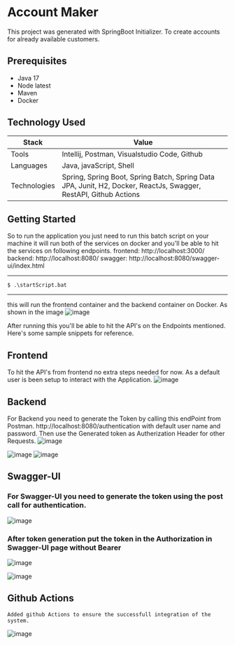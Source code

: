 # Account Maker

This project was generated with SpringBoot Initializer. To create accounts for already available customers.

## Prerequisites

- Java 17
- Node latest
- Maven
- Docker

## Technology Used

| Stack         | Value                                                                                                                    |
| ------------- | ------------------------------------------------------------------------------------------------------------------------ |
| Tools         | Intellij, Postman, Visualstudio Code, Github                                                                             |
| Languages     | Java, javaScript, Shell                                                                                                  |
| Technologies  | Spring, Spring Boot, Spring Batch, Spring Data JPA, Junit, H2, Docker, ReactJs, Swagger, RestAPI, Github Actions         |

## Getting Started

  So to run the application you just need to run this batch script on your machine it will run both of the services on docker and you'll be able to hit the services on
  following endpoints.
frontend:  http://localhost:3000/
backend: http://localhost:8080/
swagger: http://localhost:8080/swagger-ui/index.html

----
	$ .\startScript.bat
----
this will run the frontend container and the backend container on Docker. As shown in the image
![image](https://user-images.githubusercontent.com/54959355/225381636-f79fff9c-84ea-4893-92c2-e8bea90c4eb6.png)

After running this you'll be able to hit the API's on the Endpoints mentioned. Here's some sample snippets for reference.

## Frontend
To hit the API's from frontend no extra steps needed for now. As a default user is been setup to interact with the Application.
![image](https://user-images.githubusercontent.com/54959355/225382035-bf45a1b6-3f72-4ae6-b2ea-f9e8e8eb5a5d.png)

## Backend
For Backend you need to generate the Token by calling this endPoint from Postman. http://localhost:8080/authentication
with default user name and password. Then use the Generated token as Autherization Header for other Requests.
![image](https://user-images.githubusercontent.com/54959355/228573551-11beb3c2-6d1d-4f50-993c-ff4b072c266e.png)

![image](https://user-images.githubusercontent.com/54959355/225382468-521d350c-21ad-4e28-986a-49482fe44c9b.png)
![image](https://user-images.githubusercontent.com/54959355/228573965-2ce86acb-cfc8-4ce5-b33a-e8213bde8b91.png)

## Swagger-UI
### For Swagger-UI you need to generate the token using the post call for authentication.
![image](https://user-images.githubusercontent.com/54959355/228574709-ecdf0cd1-cebd-43e1-b708-6cb3b965ea6c.png)
### After token generation put the token in the Authorization in Swagger-UI page without Bearer 
![image](https://user-images.githubusercontent.com/54959355/228575084-cc361209-a6b2-4632-988e-159edce3078d.png)

![image](https://user-images.githubusercontent.com/54959355/225382779-b403210e-3abb-4b79-a28a-887d86f0b155.png)

## Github Actions

	Added github Actions to ensure the successfull integration of the system.
![image](https://user-images.githubusercontent.com/54959355/225385022-433e2b25-969a-4528-b9a4-33bc86c39832.png)

